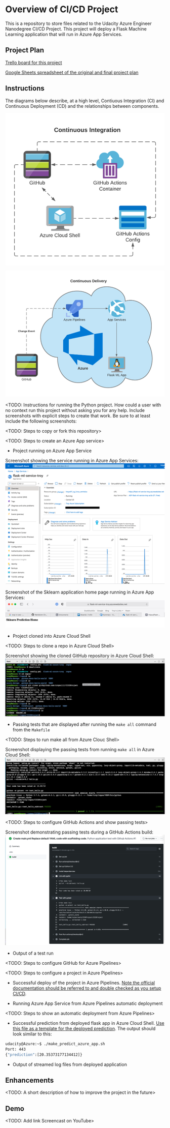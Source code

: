 # Overview of CI/CD Project

This is a repository to store files related to the Udacity Azure Engineer Nanodegree CI/CD Project. This project will deploy a Flask Machine Learning application that will run in Azure App Services.

## Project Plan

[Trello board for this project][1]

[Google Sheets spreadsheet of the original and final project plan][2]

## Instructions

The diagrams below describe, at a high level, Contiuous Integration (CI) and Continuous Deployment (CD) and the relationships between components.

![Alt text](/CI_Azure_Diagram.png?raw=true "CI_Azure_Diagram.png")

![Alt text](/CD_Azure_Diagram.png?raw=true "CD_Azure_Diagram.png")

<TODO:  Instructions for running the Python project.  How could a user with no context run this project without asking you for any help.  Include screenshots with explicit steps to create that work. Be sure to at least include the following screenshots:

<TODO: Steps to copy or fork this repository>

<TODO: Steps to create an Azure App service>

* Project running on Azure App Service

Screenshot showing the service running in Azure App Services:
![Alt text](/Azure_App_Services.png?raw=true "Azure_App_Services.png")

Screenshot of the Sklearn application home page running in Azure App Services:
![Alt text](/Sklearn_Home.png?raw=true "Sklearn_Home.png")

* Project cloned into Azure Cloud Shell

<TODO: Steps to clone a repo in Azure Cloud Shell>

Screenshot showing the cloned GitHub repository in Azure Cloud Shell:
![Alt text](/Cloned_Repo_Azure.png?raw=true "Cloned_Repo_Azure.png")

* Passing tests that are displayed after running the `make all` command from the `Makefile`

<TODO: Steps to run make all from Azure Clouc Shell>

Screenshot displaying the passing tests from running `make all` in Azure Cloud Shell:
![Alt text](/Cloud_Shell_Setup_Passing_Tests.png?raw=true "Cloud_Shell_Setup_Passing_Tests.png")

<TODO: Steps to configure GitHub Actions and show passing tests>

Screenshot demonstrating passing tests during a GitHub Actions build:
![Alt text](/Passing_GitHub_Actions_Build.png?raw=true "Passing_GitHub_Actions_Build.png")

* Output of a test run

<TODO: Steps to configure GitHub for Azure Pipelines>

<TODO: Steps to configure a project in Azure Pipelines>

* Successful deploy of the project in Azure Pipelines.  [Note the official documentation should be referred to and double checked as you setup CI/CD](https://docs.microsoft.com/en-us/azure/devops/pipelines/ecosystems/python-webapp?view=azure-devops).

* Running Azure App Service from Azure Pipelines automatic deployment

<TODO: Steps to show an automatic deployment from Azure Pipelines>

* Successful prediction from deployed flask app in Azure Cloud Shell.  [Use this file as a template for the deployed prediction](https://github.com/udacity/nd082-Azure-Cloud-DevOps-Starter-Code/blob/master/C2-AgileDevelopmentwithAzure/project/starter_files/flask-sklearn/make_predict_azure_app.sh).
The output should look similar to this:

```bash
udacity@Azure:~$ ./make_predict_azure_app.sh
Port: 443
{"prediction":[20.35373177134412]}
```

* Output of streamed log files from deployed application

>

## Enhancements

<TODO: A short description of how to improve the project in the future>

## Demo 

<TODO: Add link Screencast on YouTube>

[1]: https://trello.com/b/GWL8MO8g/building-ci-cd-pipeline
[2]: https://docs.google.com/spreadsheets/d/1QMoPynXT3BXGuPUoEhMU0OHgs3Zs2ru5FsCxnYTjpDw/edit?usp=sharing